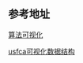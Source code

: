 
## 参考地址

[算法可视化](https://algorithm-visualizer.org/)

[usfca可视化数据结构](https://www.cs.usfca.edu/~galles/visualization/Algorithms.html)
